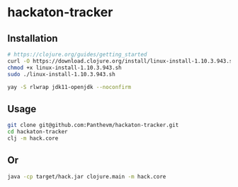 # hackaton-tracker

## Installation

```zsh
# https://clojure.org/guides/getting_started
curl -O https://download.clojure.org/install/linux-install-1.10.3.943.sh
chmod +x linux-install-1.10.3.943.sh
sudo ./linux-install-1.10.3.943.sh

yay -S rlwrap jdk11-openjdk --noconfirm


```

## Usage

```zsh 
git clone git@github.com:Panthevm/hackaton-tracker.git
cd hackaton-tracker
clj -m hack.core
```

## Or

```zsh
java -cp target/hack.jar clojure.main -m hack.core  
```
